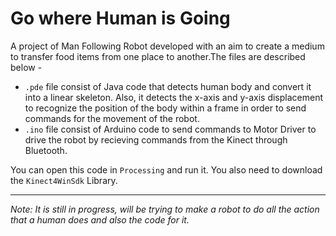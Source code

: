 # Go where Human is Going

A project of Man Following Robot developed with an aim to create a medium to transfer food items from one place to another.The files are described below - 
* `.pde` file consist of Java code that detects human body and convert it into a linear skeleton. Also, it detects the x-axis and y-axis displacement to recognize the position of the body within a frame in order to send commands for the movement of the robot.
* `.ino` file consist of Arduino code to send commands to Motor Driver to drive the robot by recieving commands from the Kinect through Bluetooth.

You can open this code in `Processing` and run it. You also need to download the `Kinect4WinSdk` Library.

---
*Note: It is still in progress, will be trying to make a robot to do all the action that a human does and also the code for it.*